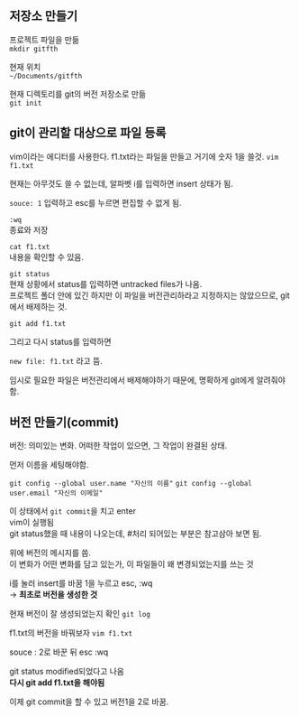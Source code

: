 저장소 만들기
----------

프로젝트 파일을 만듦<br/>
`mkdir gitfth`



현재 위치<br/>`~/Documents/gitfth`



현재 디렉토리를 git의 버전 저장소로 만듦  
`git init`



git이 관리할 대상으로 파일 등록
----------------------

vim이라는 에디터를 사용한다.
f1.txt라는 파일을 만들고 거기에 숫자 1을 쓸것.
`vim f1.txt`

현재는 아무것도 쓸 수 없는데, 알파벳 i를 입력하면 insert 상태가 됨.

`souce: 1` 입력하고 esc를 누르면 편집할 수 없게 됨.

`:wq`  
종료와 저장

`cat f1.txt`  
내용을 확인할 수 있음.

`git status`  
현재 상황에서 status를 입력하면 untracked files가 나옴.  
프로젝트 폴더 안에 있긴 하지만 이 파일을 버전관리하라고 지정하지는 않았으므로, git에서 배제하는 것.

`git add f1.txt`

그리고 다시 status를 입력하면

`new file: f1.txt` 
라고 뜸. 

임시로 필요한 파일은 버전관리에서 배제해야하기 때문에, 명확하게 git에게 알려줘야 함.


버전 만들기(commit)
-------------------

버전: 의미있는 변화. 어떠한 작업이 있으면, 그 작업이 완결된 상태.  


먼저 이름을 세팅해야함.

`git config --global user.name "자신의 이름"`
`git config --global user.email "자신의 이메일"`


이 상태에서 `git commit`을 치고 enter  
vim이 실행됨  
git status했을 때 내용이 나오는데, #처리 되어있는 부분은 참고삼아 보면 됨.  

위에 버전의 메시지를 씀.  
이 변화가 어떤 변화를 담고 있는가, 이 파일들이 왜 변경되었는지를 쓰는 것  

i를 눌러 insert를 바꿈
1을 누르고 esc, :wq  
-> **최초로 버전을 생성한 것**
  
현재 버전이 잘 생성되었는지 확인
`git log`  

f1.txt의 버전을 바꿔보자
`vim f1.txt`

souce : 2로 바꾼 뒤 esc :wq   

git status modified되었다고 나옴  
**다시 git add f1.txt을 해야됨**  

이제 git commit을 할 수 있고 버전1을 2로 바꿈.

